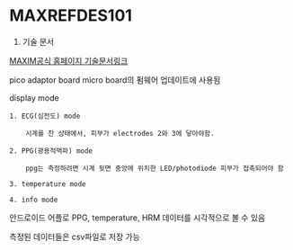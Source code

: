 # MAXREFDES101

1. 기술 문서

[MAXIM공식 홈페이지 기술문서링크](https://www.maximintegrated.com/en/design/reference-design-center/system-board/6779.html)

pico adaptor board
micro board의 펌웨어 업데이트에 사용됨

display mode

	1. ECG(심전도) mode
		
		시계를 찬 상태에서, 피부가 electrodes 2와 3에 닿아야함.
		
	2. PPG(광용적맥파) mode
		
		ppg는 측정하려면 시계 뒷면 중앙에 위치한 LED/photodiode 피부가 접촉되어야 함
		
	3. temperature mode
	
	4. info mode

안드로이드 어플로 PPG, temperature, HRM 데이터를 시각적으로 볼 수 있음

측정된 데이터들은 csv파일로 저장 가능

